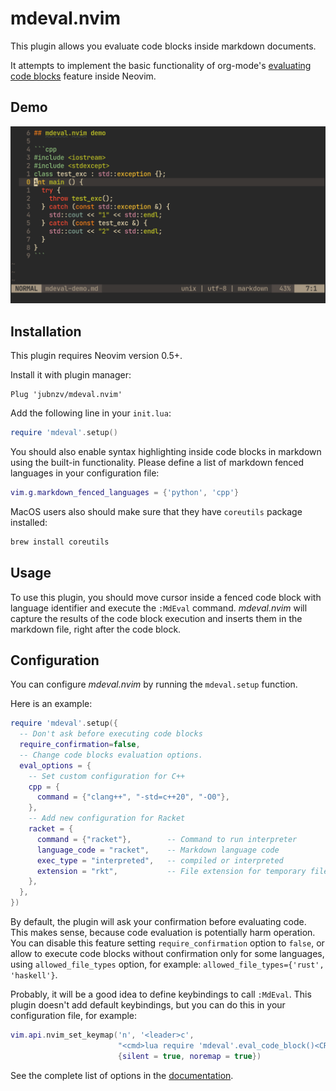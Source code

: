 # mdeval.nvim

This plugin allows you evaluate code blocks inside markdown documents.

It attempts to implement the basic functionality of org-mode's [evaluating code blocks](https://orgmode.org/manual/Evaluating-Code-Blocks.html#Evaluating-Code-Blocks) feature inside Neovim.

## Demo

![](./demo.gif)

## Installation

This plugin requires Neovim version 0.5+.

Install it with plugin manager:

```
Plug 'jubnzv/mdeval.nvim'
```

Add the following line in your `init.lua`:

```lua
require 'mdeval'.setup()
```

You should also enable syntax highlighting inside code blocks in markdown using the built-in functionality.
Please define a list of markdown fenced languages in your configuration file:

```lua
vim.g.markdown_fenced_languages = {'python', 'cpp'}
```

MacOS users also should make sure that they have `coreutils` package installed:

```bash
brew install coreutils
```

## Usage

To use this plugin, you should move cursor inside a fenced code block with language identifier and execute the `:MdEval` command.
*mdeval.nvim* will capture the results of the code block execution and inserts them in the markdown file, right after the code block.

## Configuration

You can configure *mdeval.nvim* by running the `mdeval.setup` function.

Here is an example:

```lua
require 'mdeval'.setup({
  -- Don't ask before executing code blocks
  require_confirmation=false,
  -- Change code blocks evaluation options.
  eval_options = {
    -- Set custom configuration for C++
    cpp = {
      command = {"clang++", "-std=c++20", "-O0"},
    },
    -- Add new configuration for Racket
    racket = {
      command = {"racket"},        -- Command to run interpreter
      language_code = "racket",    -- Markdown language code
      exec_type = "interpreted",   -- compiled or interpreted
      extension = "rkt",           -- File extension for temporary files
    },
  },
})
```

By default, the plugin will ask your confirmation before evaluating code. This makes sense, because code evaluation is potentially harm operation.
You can disable this feature setting `require_confirmation` option to `false`, or allow to execute code blocks without confirmation only for some languages, using `allowed_file_types` option, for example: `allowed_file_types={'rust', 'haskell'}`.

Probably, it will be a good idea to define keybindings to call `:MdEval`. This plugin doesn't add default keybindings, but you can do this in your configuration file, for example:

```lua
vim.api.nvim_set_keymap('n', '<leader>c',
                        "<cmd>lua require 'mdeval'.eval_code_block()<CR>",
                        {silent = true, noremap = true})
```

See the complete list of options in the [documentation](./doc/mdeval.txt).
